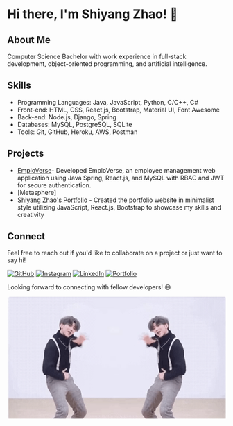 # Hi there, I'm Shiyang Zhao! 👋

## About Me
Computer Science Bachelor with work experience in full-stack development, object-oriented programming, and artificial intelligence.

## Skills
- Programming Languages: Java, JavaScript, Python, C/C++, C#
- Front-end: HTML, CSS, React.js, Bootstrap, Material UI, Font Awesome
- Back-end: Node.js, Django, Spring
- Databases: MySQL, PostgreSQL, SQLite
- Tools: Git, GitHub, Heroku, AWS, Postman

## Projects
- [EmploVerse](https://github.com/Shiyang-Zhao/EmploVerse-Frontend)- Developed EmploVerse, an employee management web application using Java Spring, React.js, and MySQL with RBAC and JWT for secure authentication.
- [Metasphere]
- [Shiyang Zhao's Portfolio](https://shiyang-zhao.github.io/) - Created the portfolio website in minimalist style utilizing JavaScript, React.js, Bootstrap to showcase my skills and creativity

## Connect
Feel free to reach out if you'd like to collaborate on a project or just want to say hi!

<a>[![GitHub](https://img.shields.io/github/followers/Shiyang-Zhao?label=Follow%20%40Shiyang-Zhao&style=social)](https://github.com/Shiyang-Zhao)
<a>[![Instagram](https://img.shields.io/badge/Connect%20with%20me%20on-Instagram-orange)](https://www.instagram.com/shawn_zhao0/)
<a>[![LinkedIn](https://img.shields.io/badge/Connect%20with%20me%20on-LinkedIn-blue)](https://www.linkedin.com/in/shiyang-zhao-0a3a411a0/)
<a>[![Portfolio](https://img.shields.io/badge/Check%20out%20my-Portfolio-yellow)](https://shiyang-zhao.github.io/)

Looking forward to connecting with fellow developers! 😄

![Animation](https://github.com/Shiyang-Zhao/Shiyang-Zhao/blob/main/static/kun.gif)
